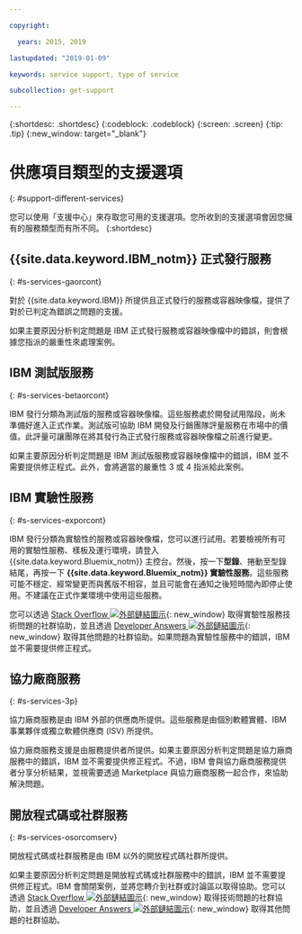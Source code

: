 ```yaml
---

copyright:

  years: 2015, 2019

lastupdated: "2019-01-09"

keywords: service support, type of service

subcollection: get-support

---
```


{:shortdesc: .shortdesc}
{:codeblock: .codeblock}
{:screen: .screen}
{:tip: .tip}
{:new_window: target="_blank"}


# 供應項目類型的支援選項
{: #support-different-services}

您可以使用「支援中心」來存取您可用的支援選項。您所收到的支援選項會因您擁有的服務類型而有所不同。
{:shortdesc}

## {{site.data.keyword.IBM_notm}} 正式發行服務
{: #s-services-gaorcont}

對於 {{site.data.keyword.IBM}} 所提供且正式發行的服務或容器映像檔，提供了對於已判定為錯誤之問題的支援。

如果主要原因分析判定問題是 IBM 正式發行服務或容器映像檔中的錯誤，則會根據您指派的嚴重性來處理案例。

## IBM 測試版服務
{: #s-services-betaorcont}

IBM 發行分類為測試版的服務或容器映像檔。這些服務處於開發試用階段，尚未準備好進入正式作業。測試版可協助 IBM 開發及行銷團隊評量服務在市場中的價值。此評量可讓團隊在將其發行為正式發行服務或容器映像檔之前進行變更。

如果主要原因分析判定問題是 IBM 測試版服務或容器映像檔中的錯誤，IBM 並不需要提供修正程式。此外，會將適當的嚴重性 3 或 4 指派給此案例。

## IBM 實驗性服務
{: #s-services-exporcont}

IBM 發行分類為實驗性的服務或容器映像檔，您可以進行試用。若要檢視所有可用的實驗性服務、樣板及運行環境，請登入 {{site.data.keyword.Bluemix_notm}} 主控台。然後，按一下**型錄**、捲動至型錄結尾，再按一下 **{{site.data.keyword.Bluemix_notm}} 實驗性服務**。這些服務可能不穩定、經常變更而與舊版不相容，並且可能會在通知之後短時間內即停止使用。不建議在正式作業環境中使用這些服務。

您可以透過 [Stack Overflow ![外部鏈結圖示](../icons/launch-glyph.svg "外部鏈結圖示")](http://stackoverflow.com/questions/tagged/ibm-bluemix){: new_window} 取得實驗性服務技術問題的社群協助，並且透過 [Developer Answers ![外部鏈結圖示](../icons/launch-glyph.svg "外部鏈結圖示")](https://developer.ibm.com/answers/topics/ibm-cloud/){: new_window} 取得其他問題的社群協助。如果問題為實驗性服務中的錯誤，IBM 並不需要提供修正程式。

## 協力廠商服務
{: #s-services-3p}

協力廠商服務是由 IBM 外部的供應商所提供。這些服務是由個別軟體實體、IBM 事業夥伴或獨立軟體供應商 (ISV) 所提供。

協力廠商服務支援是由服務提供者所提供。如果主要原因分析判定問題是協力廠商服務中的錯誤，IBM 並不需要提供修正程式。不過，IBM 會與協力廠商服務提供者分享分析結果，並視需要透過 Marketplace 與協力廠商服務一起合作，來協助解決問題。

## 開放程式碼或社群服務
{: #s-services-osorcomserv}

開放程式碼或社群服務是由 IBM 以外的開放程式碼社群所提供。

如果主要原因分析判定問題是開放程式碼或社群服務中的錯誤，IBM 並不需要提供修正程式。IBM 會關閉案例，並將您轉介到社群或討論區以取得協助。您可以透過 [Stack Overflow ![外部鏈結圖示](../icons/launch-glyph.svg "外部鏈結圖示")](http://stackoverflow.com/questions/tagged/ibm-bluemix){: new_window} 取得技術問題的社群協助，並且透過 [Developer Answers ![外部鏈結圖示](../icons/launch-glyph.svg "外部鏈結圖示")](https://developer.ibm.com/answers/topics/ibm-cloud/){: new_window} 取得其他問題的社群協助。
